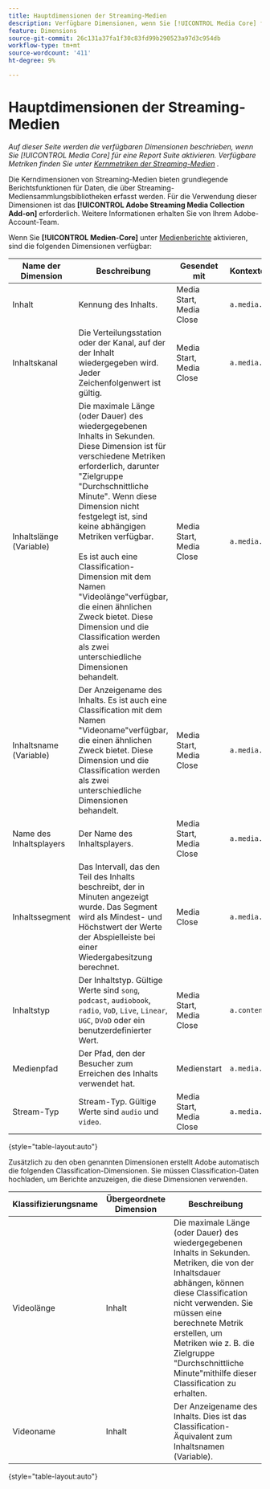 ```yaml
---
title: Hauptdimensionen der Streaming-Medien
description: Verfügbare Dimensionen, wenn Sie [!UICONTROL Media Core] für eine Report Suite aktivieren.
feature: Dimensions
source-git-commit: 26c131a37fa1f30c83fd99b290523a97d3c954db
workflow-type: tm+mt
source-wordcount: '411'
ht-degree: 9%

---
```


# Hauptdimensionen der Streaming-Medien

*Auf dieser Seite werden die verfügbaren Dimensionen beschrieben, wenn Sie [!UICONTROL Media Core] für eine Report Suite aktivieren. Verfügbare Metriken finden Sie unter [Kernmetriken der Streaming-Medien](../metrics/sm-core.md) .*

Die Kerndimensionen von Streaming-Medien bieten grundlegende Berichtsfunktionen für Daten, die über Streaming-Mediensammlungsbibliotheken erfasst werden. Für die Verwendung dieser Dimensionen ist das **[!UICONTROL Adobe Streaming Media Collection Add-on]** erforderlich. Weitere Informationen erhalten Sie von Ihrem Adobe-Account-Team.

Wenn Sie **[!UICONTROL Medien-Core]** unter [Medienberichte](/help/admin/admin/c-manage-report-suites/c-edit-report-suites/media-management.md) aktivieren, sind die folgenden Dimensionen verfügbar:

| Name der Dimension | Beschreibung | Gesendet mit | Kontextdatenvariable |
| --- | --- | --- | --- |
| Inhalt | Kennung des Inhalts. | Media Start, Media Close | `a.media.name` |
| Inhaltskanal | Die Verteilungsstation oder der Kanal, auf der der Inhalt wiedergegeben wird. Jeder Zeichenfolgenwert ist gültig. | Media Start, Media Close | `a.media.channel` |
| Inhaltslänge (Variable) | Die maximale Länge (oder Dauer) des wiedergegebenen Inhalts in Sekunden. Diese Dimension ist für verschiedene Metriken erforderlich, darunter &quot;Zielgruppe &quot;Durchschnittliche Minute&quot;. Wenn diese Dimension nicht festgelegt ist, sind keine abhängigen Metriken verfügbar.<br><br>Es ist auch eine Classification-Dimension mit dem Namen &quot;Videolänge&quot;verfügbar, die einen ähnlichen Zweck bietet. Diese Dimension und die Classification werden als zwei unterschiedliche Dimensionen behandelt. | Media Start, Media Close | `a.media.length` |
| Inhaltsname (Variable) | Der Anzeigename des Inhalts. Es ist auch eine Classification mit dem Namen &quot;Videoname&quot;verfügbar, die einen ähnlichen Zweck bietet. Diese Dimension und die Classification werden als zwei unterschiedliche Dimensionen behandelt. | Media Start, Media Close | `a.media.friendlyName` |
| Name des Inhaltsplayers | Der Name des Inhaltsplayers. | Media Start, Media Close | `a.media.playerName` |
| Inhaltssegment | Das Intervall, das den Teil des Inhalts beschreibt, der in Minuten angezeigt wurde. Das Segment wird als Mindest- und Höchstwert der Werte der Abspielleiste bei einer Wiedergabesitzung berechnet. | Media Close | `a.media.segment` |
| Inhaltstyp | Der Inhaltstyp. Gültige Werte sind `song`, `podcast`, `audiobook`, `radio`, `VoD`, `Live`, `Linear`, `UGC`, `DVoD` oder ein benutzerdefinierter Wert. | Media Start, Media Close | `a.contentType` |
| Medienpfad | Der Pfad, den der Besucher zum Erreichen des Inhalts verwendet hat. | Medienstart | `a.media.path` |
| Stream-Typ | Stream-Typ. Gültige Werte sind `audio` und `video`. | Media Start, Media Close | `a.media.streamType` |

{style="table-layout:auto"}

Zusätzlich zu den oben genannten Dimensionen erstellt Adobe automatisch die folgenden Classification-Dimensionen. Sie müssen Classification-Daten hochladen, um Berichte anzuzeigen, die diese Dimensionen verwenden.

| Klassifizierungsname | Übergeordnete Dimension | Beschreibung |
| --- | --- | --- |
| Videolänge | Inhalt | Die maximale Länge (oder Dauer) des wiedergegebenen Inhalts in Sekunden. Metriken, die von der Inhaltsdauer abhängen, können diese Classification nicht verwenden. Sie müssen eine berechnete Metrik erstellen, um Metriken wie z. B. die Zielgruppe &quot;Durchschnittliche Minute&quot;mithilfe dieser Classification zu erhalten. |
| Videoname | Inhalt | Der Anzeigename des Inhalts. Dies ist das Classification-Äquivalent zum Inhaltsnamen (Variable). |

{style="table-layout:auto"}
